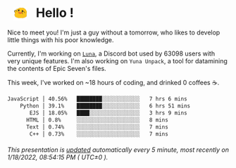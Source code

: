 <h1>   <img src="./spoink.gif" style="vertical-align:middle;" width="30px">   Hello ! </h1>

Nice to meet you! I'm just a guy without a tomorrow, who likes to develop little things with his poor knowledge.

Currently, I'm working on <a href='https://github.com/Asgarrrr/Luna'>`Luna`</a>, a Discord bot used by 63098 users with very unique features. I'm also working on `Yuna Unpack`, a tool for datamining the contents of Epic Seven's files.

This week, I've worked on ~18 hours of coding, and drinked 0 coffees ☕.

```
JavaScript │ 40.56%   ████████░░░░░░░░░░░░   7 hrs 6 mins
    Python │ 39.1%    ████████░░░░░░░░░░░░   6 hrs 51 mins
       EJS │ 18.05%   ████░░░░░░░░░░░░░░░░   3 hrs 9 mins
      HTML │ 0.8%     ░░░░░░░░░░░░░░░░░░░░   8 mins
      Text │ 0.74%    ░░░░░░░░░░░░░░░░░░░░   7 mins
       C++ │ 0.73%    ░░░░░░░░░░░░░░░░░░░░   7 mins
```

###### This presentation is [updated](https://github.com/Asgarrrr) automatically every 5 minute, most recently on 1/18/2022, 08:54:15 PM ( UTC±0 ).